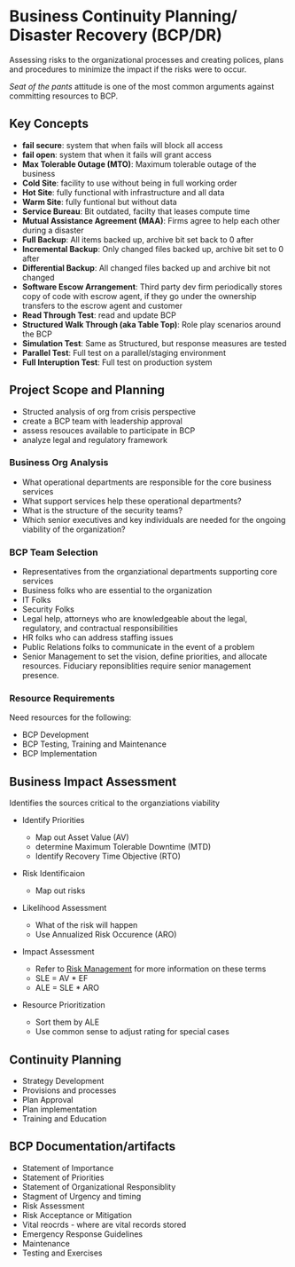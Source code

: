 # Business Continuity Planning/ Disaster Recovery (BCP/DR)
Assessing risks to the organizational processes and creating polices, plans and procedures to minimize the
impact if the risks were to occur. 

_Seat of the pants_ attitude is one of the most common arguments against committing resources to BCP. 

## Key Concepts
- **fail secure**: system that when fails will block all access
- **fail open**: system that when it fails will grant access
- **Max Tolerable Outage (MTO)**: Maximum tolerable outage of the business
- **Cold Site**: facility to use without being in full working order
- **Hot Site**: fully functional with infrastructure and all data
- **Warm Site**: fully funtional but without data
- **Service Bureau**: Bit outdated, facilty that leases compute time
- **Mutual Assistance Agreement (MAA)**: Firms agree to help each other during a disaster
- **Full Backup**: All items backed up, archive bit set back to 0 after
- **Incremental Backup**: Only changed files backed up, archive bit set to 0 after
- **Differential Backup**: All changed files backed up and archive bit not changed
- **Software Escow Arrangement**: Third party dev firm periodically stores copy of code with escrow agent,
  if they go under the ownership transfers to the escrow agent and customer
- **Read Through Test**: read and update BCP
- **Structured Walk Through (aka Table Top)**: Role play scenarios around the BCP
- **Simulation Test**: Same as Structured, but response measures are tested
- **Parallel Test**: Full test on a parallel/staging environment
- **Full Interuption Test**: Full test on production system



## Project Scope and Planning
- Structed analysis of org from crisis perspective
- create a BCP team with leadership approval
- assess resouces available to participate in BCP
- analyze legal and regulatory framework

### Business Org Analysis
- What operational departments are responsible for the core business services
- What support services help these operational departments?
- What is the structure of the security teams?
- Which senior executives and key individuals are needed for the ongoing viability of the organization?

### BCP Team Selection
- Representatives from the organziational departments supporting core services
- Business folks who are essential to the organization
- IT Folks
- Security Folks
- Legal help, attorneys who are knowledgeable about the legal, regulatory, and contractual responsibilities
- HR folks who can address staffing issues
- Public Relations folks to communicate in the event of a problem
- Senior Management to set the vision, define priorities, and allocate resources. Fiduciary reponsiblities
  require senior management presence. 

### Resource Requirements
Need resources for the following: 
- BCP Development
- BCP Testing, Training and Maintenance
- BCP Implementation
  
## Business Impact Assessment
Identifies the sources critical to the organziations viability

- Identify Priorities
  - Map out Asset Value (AV)
  - determine Maximum Tolerable Downtime (MTD)
  - Identify Recovery Time Objective (RTO)
 
- Risk Identificaion
  - Map out risks
 
- Likelihood Assessment
  - What of the risk will happen
  - Use Annualized Risk Occurence (ARO)
 
- Impact Assessment
  - Refer to [Risk Management](docs/RISKMANAGEMENT.md) for more information on these terms
  - SLE = AV * EF
  - ALE = SLE * ARO
 
- Resource Prioritization
  - Sort them by ALE
  - Use common sense to adjust rating for special cases
 
## Continuity Planning
- Strategy Development
- Provisions and processes
- Plan Approval
- Plan implementation
- Training and Education

## BCP Documentation/artifacts
- Statement of Importance
- Statement of Priorities
- Statement of Organizational Responsiblity
- Stagment of Urgency and timing
- Risk Assessment
- Risk Acceptance or Mitigation
- Vital reocrds - where are vital records stored
- Emergency Response Guidelines
- Maintenance
- Testing and Exercises
